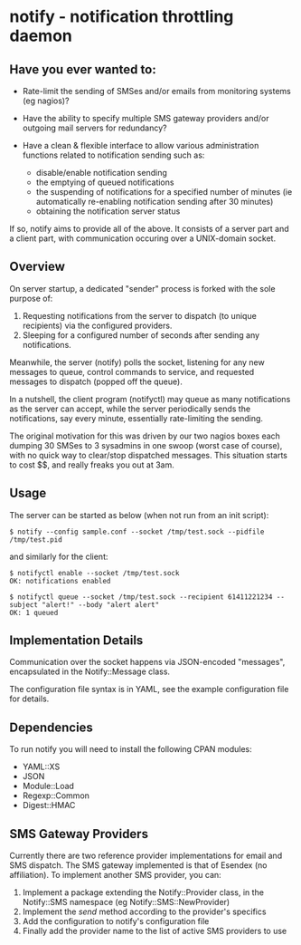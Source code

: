 notify - notification throttling daemon
=======================================

Have you ever wanted to:
------------------------

* Rate-limit the sending of SMSes and/or emails from monitoring
  systems (eg nagios)?

* Have the ability to specify multiple SMS gateway providers
  and/or outgoing mail servers for redundancy?

* Have a clean & flexible interface to allow various administration
  functions related to notification sending such as:
  - disable/enable notification sending
  - the emptying of queued notifications
  - the suspending of notifications for a specified number of minutes
    (ie automatically re-enabling notification sending after 30 minutes)
  - obtaining the notification server status

If so, notify aims to provide all of the above. It consists of a server part
and a client part, with communication occuring over a UNIX-domain socket.

Overview
--------

On server startup, a dedicated "sender" process is forked with the sole purpose of:

1.  Requesting notifications from the server to dispatch (to unique recipients)
    via the configured providers.
2.  Sleeping for a configured number of seconds after sending any notifications.

Meanwhile, the server (notify) polls the socket, listening for any new messages to queue,
control commands to service, and requested messages to dispatch (popped off the queue).

In a nutshell, the client program (notifyctl) may queue as many notifications as the server
can accept, while the server periodically sends the notifications, say every minute,
essentially rate-limiting the sending.

The original motivation for this was driven by our two nagios boxes each dumping 30 SMSes
to 3 sysadmins in one swoop (worst case of course), with no quick way to clear/stop dispatched
messages. This situation starts to cost $$, and really freaks you out at 3am.

Usage
-----

The server can be started as below (when not run from an init script):

    $ notify --config sample.conf --socket /tmp/test.sock --pidfile /tmp/test.pid

and similarly for the client:

    $ notifyctl enable --socket /tmp/test.sock
    OK: notifications enabled
  
    $ notifyctl queue --socket /tmp/test.sock --recipient 61411221234 --subject "alert!" --body "alert alert"
    OK: 1 queued

Implementation Details
----------------------

Communication over the socket happens via JSON-encoded "messages", encapsulated in the Notify::Message
class.

The configuration file syntax is in YAML, see the example configuration file for details.

Dependencies
------------

To run notify you will need to install the following CPAN modules:

- YAML::XS
- JSON
- Module::Load
- Regexp::Common
- Digest::HMAC

SMS Gateway Providers
---------------------

Currently there are two reference provider implementations for email and SMS dispatch. The SMS gateway
implemented is that of Esendex (no affiliation). To implement another SMS provider, you can:

1.  Implement a package extending the Notify::Provider class, in the Notify::SMS namespace (eg Notify::SMS::NewProvider)
2.  Implement the *send* method according to the provider's specifics
3.  Add the configuration to notify's configuration file
4.  Finally add the provider name to the list of active SMS providers to use
